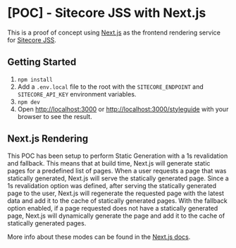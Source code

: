 # [POC] - Sitecore JSS with Next.js
This is a proof of concept using [Next.js](https://nextjs.org/) as the frontend rendering service for [Sitecore JSS](https://jss.sitecore.com/).

## Getting Started

1. ```npm install```
2. Add a ```.env.local``` file to the root with the ```SITECORE_ENDPOINT```  and ```SITECORE_API_KEY``` environment variables.
3. ```npm dev```
4. Open [http://localhost:3000](http://localhost:3000) or [http://localhost:3000/styleguide](http://localhost:3000/styleguide) with your browser to see the result.

## Next.js Rendering

This POC has been setup to perform Static Generation with a 1s revalidation and fallback. This means that at build time, Next.js will generate static pages for a predefined list of pages. When a user requests a page that was statically generated, Next.js will serve the statically generated page. Since a 1s revalidation option was defined, after serving the statically generated page to the user, Next.js will regenerate the requested page with the latest data and add it to the cache of statically generated pages. With the fallback option enabled, if a page requested does not have a statically generated page, Next.js will dynamically generate the page and add it to the cache of statically generated pages.

More info about these modes can be found in the [Next.js docs](https://nextjs.org/docs/basic-features/data-fetching).